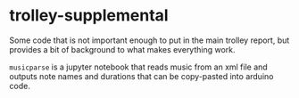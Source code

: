 # trolley-supplemental
Some code that is not important enough to put in the main trolley report, but provides a bit of background to what makes everything work.

`musicparse` is a jupyter notebook that reads music from an xml file and outputs note names and durations that can be copy-pasted into arduino code.
